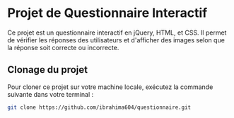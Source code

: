 # Projet de Questionnaire Interactif

Ce projet est un questionnaire interactif en jQuery, HTML, et CSS. Il permet de vérifier les réponses des utilisateurs et d'afficher des images selon que la réponse soit correcte ou incorrecte.

## Clonage du projet

Pour cloner ce projet sur votre machine locale, exécutez la commande suivante dans votre terminal :

```bash
git clone https://github.com/ibrahima604/questionnaire.git
